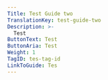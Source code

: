 ```yaml
---
Title: Test Guide two
TranslationKey: test-guide-two
Description: >-
  Test
ButtonText: Test
ButtonAria: Test
Weight: 1
TagID: tes-tag-id
LinkToGuide: Tes
---
```


